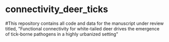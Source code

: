 # connectivity_deer_ticks

#This repository contains all code and data for the manuscript under review titled, "Functional connectivity for white-tailed deer drives the emergence of tick-borne pathogens in a highly urbanized setting" 
